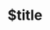 ---
title: $title
second_title: Aspose.CAD برای مرجع API .NET
description: $description
type: docs
weight: $weight
url: /fa/net/$ref/
---